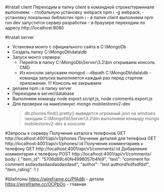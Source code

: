 #Install client
Переходим в папку client в командной строке/терминале выполняем:
    - глобальную установку webpack npm i -g webpack,
    - установку локальных библиотек npm i
    - в папке client выполняем npm run dev запустится сервер разработки
    - в браузере переходим по адресу http://localhost:8080

#Install server
- Установка монго с официального сайта в С:\MongoDb
- Создвть папку C:\MongoDb\data\db
- Запуск монго сервера:
    - Перейти в папку  С:\MongoDb\Server\3.2\bin открываем консоль CMD
    - Из консоли запускаем mongod --dbpath C:\MongoDb\data\db - команда запуска выполняется
    каждый раз перед стартом приложения.
    !!! Консоль не закрываем
- делаем npm i в папку server
- Переходим в server/database
- Выполняем команду node export.script.js, node comments.export.js
- Для проверки на маке\линукс mongo mobilestorev2-dev
    >db.phones.find().pretty()
     выведется огромный json
на windows заходим  С:\MongoDb\Server\3.2\bin выполняем команду mongo mobilestorev2-dev в консоли


#Запросы к серверу
Получение каталога телефонов GET http://localhost:4001/api/v1/phones
Плучение деталей для телефона  GET http://localhost:4001/api/v1/phones/:id
Получение комментариев к телефону GET http://localhost:4001/api/v1/comments/:id
Добавление комментария к телефону POST http://localhost:4001/api/v1/comments/
body: {
          "item_id": "5706d89c40fe4998057b4fe9",
          "text": "comment for comment asdasdasdasdasdasdasd",
          "author": "test authordfsdfsdfdsf",
          "item_rating": 1
      }

#Шаблоны
https://wireframe.cc/PfAd8i - детали
https://wireframe.cc/OCPbOo  - главная

